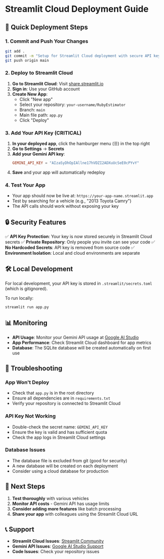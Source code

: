 # Streamlit Cloud Deployment Guide

## 🚀 Quick Deployment Steps

### 1. Commit and Push Your Changes

```bash
git add .
git commit -m "Setup for Streamlit Cloud deployment with secure API key handling"
git push origin main
```

### 2. Deploy to Streamlit Cloud

1. **Go to Streamlit Cloud**: Visit [share.streamlit.io](https://share.streamlit.io)
2. **Sign in**: Use your GitHub account
3. **Create New App**:
   - Click "New app"
   - Select your repository: `your-username/RubyEstimator`
   - Branch: `main`
   - Main file path: `app.py`
   - Click "Deploy"

### 3. Add Your API Key (CRITICAL)

1. **In your deployed app**, click the hamburger menu (☰) in the top right
2. **Go to Settings** → **Secrets**
3. **Add your Gemini API key**:
   ```toml
   GEMINI_API_KEY = "AIzaSyDhOpIAllne17hVDZI2ADXuUcSeE0cPYvY"
   ```
4. **Save** and your app will automatically redeploy

### 4. Test Your App

- Your app should now be live at: `https://your-app-name.streamlit.app`
- Test by searching for a vehicle (e.g., "2013 Toyota Camry")
- The API calls should work without exposing your key

## 🔒 Security Features

✅ **API Key Protection**: Your key is now stored securely in Streamlit Cloud secrets
✅ **Private Repository**: Only people you invite can see your code
✅ **No Hardcoded Secrets**: API key is removed from source code
✅ **Environment Isolation**: Local and cloud environments are separate

## 🛠️ Local Development

For local development, your API key is stored in `.streamlit/secrets.toml` (which is gitignored).

To run locally:

```bash
streamlit run app.py
```

## 📊 Monitoring

- **API Usage**: Monitor your Gemini API usage at [Google AI Studio](https://aistudio.google.com/app/apikey)
- **App Performance**: Check Streamlit Cloud dashboard for app metrics
- **Database**: The SQLite database will be created automatically on first use

## 🔧 Troubleshooting

### App Won't Deploy

- Check that `app.py` is in the root directory
- Ensure all dependencies are in `requirements.txt`
- Verify your repository is connected to Streamlit Cloud

### API Key Not Working

- Double-check the secret name: `GEMINI_API_KEY`
- Ensure the key is valid and has sufficient quota
- Check the app logs in Streamlit Cloud settings

### Database Issues

- The database file is excluded from git (good for security)
- A new database will be created on each deployment
- Consider using a cloud database for production

## 🎯 Next Steps

1. **Test thoroughly** with various vehicles
2. **Monitor API costs** - Gemini API has usage limits
3. **Consider adding more features** like batch processing
4. **Share your app** with colleagues using the Streamlit Cloud URL

## 📞 Support

- **Streamlit Cloud Issues**: [Streamlit Community](https://discuss.streamlit.io/)
- **Gemini API Issues**: [Google AI Studio Support](https://ai.google.dev/support)
- **Code Issues**: Check your repository issues
